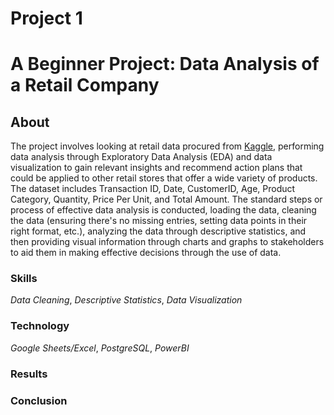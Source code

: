 # Project 1 
# A Beginner Project: Data Analysis of a Retail Company

## About 
The project involves looking at retail data procured from [Kaggle](https://www.kaggle.com/datasets/mohammadtalib786/retail-sales-dataset/data), performing data analysis through Exploratory Data Analysis (EDA) and data visualization to gain relevant insights and recommend action plans that could be applied to other retail stores that offer a wide variety of products. The dataset includes Transaction ID, Date, CustomerID, Age, Product Category, Quantity, Price Per Unit, and Total Amount. The standard steps or process of effective data analysis is conducted, loading the data, cleaning the data (ensuring there's no missing entries, setting data points in their right format, etc.), analyzing the data through descriptive statistics, and then providing visual information through charts and graphs to stakeholders to aid them in making effective decisions through the use of data.

### **Skills**
*Data Cleaning*, *Descriptive Statistics*, *Data Visualization*

### **Technology** 
*Google Sheets/Excel*, *PostgreSQL*, *PowerBI*

### **Results** 

### **Conclusion**
